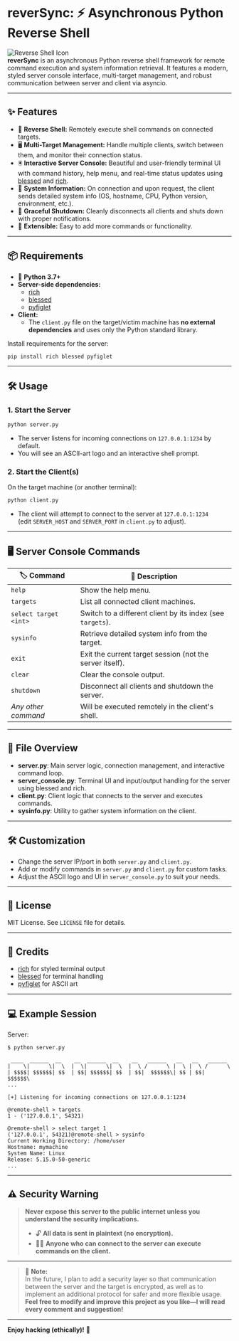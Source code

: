# reverSync: ⚡ Asynchronous Python Reverse Shell

![Reverse Shell Icon](https://img.icons8.com/ios-filled/50/000000/console.png)  
**reverSync** is an asynchronous Python reverse shell framework for remote command execution and system information retrieval. It features a modern, styled server console interface, multi-target management, and robust communication between server and client via asyncio.

---

## ✨ Features

- 🐚 **Reverse Shell:** Remotely execute shell commands on connected targets.
- 🖥️ **Multi-Target Management:** Handle multiple clients, switch between them, and monitor their connection status.
- 🖲️ **Interactive Server Console:** Beautiful and user-friendly terminal UI with command history, help menu, and real-time status updates using [blessed](https://pypi.org/project/blessed/) and [rich](https://pypi.org/project/rich/).
- 📝 **System Information:** On connection and upon request, the client sends detailed system info (OS, hostname, CPU, Python version, environment, etc.).
- 🧹 **Graceful Shutdown:** Cleanly disconnects all clients and shuts down with proper notifications.
- 🧩 **Extensible:** Easy to add more commands or functionality.

---

## 📦 Requirements

- 🐍 **Python 3.7+**
- **Server-side dependencies:**  
  - [rich](https://pypi.org/project/rich/)
  - [blessed](https://pypi.org/project/blessed/)
  - [pyfiglet](https://pypi.org/project/pyfiglet/)
- **Client:**  
  - The `client.py` file on the target/victim machine has **no external dependencies** and uses only the Python standard library.

Install requirements for the server:

```bash
pip install rich blessed pyfiglet
```

---

## 🛠️ Usage

### 1. Start the Server

```bash
python server.py
```

- The server listens for incoming connections on `127.0.0.1:1234` by default.
- You will see an ASCII-art logo and an interactive shell prompt.

### 2. Start the Client(s)

On the target machine (or another terminal):

```bash
python client.py
```

- The client will attempt to connect to the server at `127.0.0.1:1234`  
  (edit `SERVER_HOST` and `SERVER_PORT` in `client.py` to adjust).

---

## 🖥️ Server Console Commands

| 🏷️ Command                 | 📝 Description                                               |
|----------------------------|-------------------------------------------------------------|
| `help`                     | Show the help menu.                                         |
| `targets`                  | List all connected client machines.                         |
| `select target <int>`      | Switch to a different client by its index (see `targets`).  |
| `sysinfo`                  | Retrieve detailed system info from the target.              |
| `exit`                     | Exit the current target session (not the server itself).    |
| `clear`                    | Clear the console output.                                   |
| `shutdown`                 | Disconnect all clients and shutdown the server.             |
| _Any other command_        | Will be executed remotely in the client's shell.            |

---

## 📁 File Overview

- **server.py**: Main server logic, connection management, and interactive command loop.
- **server_console.py**: Terminal UI and input/output handling for the server using blessed and rich.
- **client.py**: Client logic that connects to the server and executes commands.
- **sysinfo.py**: Utility to gather system information on the client.

---

## 🛠️ Customization

- Change the server IP/port in both `server.py` and `client.py`.
- Add or modify commands in `server.py` and `client.py` for custom tasks.
- Adjust the ASCII logo and UI in `server_console.py` to suit your needs.

---

## 📄 License

MIT License. See `LICENSE` file for details.

---

## 👏 Credits

- [rich](https://github.com/Textualize/rich) for styled terminal output
- [blessed](https://github.com/jquast/blessed) for terminal handling
- [pyfiglet](https://github.com/pwaller/pyfiglet) for ASCII art

---

## 💻 Example Session

Server:
```
$ python server.py

 ____  ______  __    __  ______  __    __   ______   __   __   ______
|    \|      \|  \  |  \|      \|  \  |  \ /      \ |  \ |  \ /      \
| $$$$| $$$$$$| $$  | $$| $$$$$$| $$  | $$|  $$$$$$\| $$ | $$|  $$$$$$\
...

[+] Listening for incoming connections on 127.0.0.1:1234

@remote-shell > targets
1 - ('127.0.0.1', 54321)

@remote-shell > select target 1
('127.0.0.1', 54321)@remote-shell > sysinfo
Current Working Directory: /home/user
Hostname: mymachine
System Name: Linux
Release: 5.15.0-50-generic
...
```

---

## ⚠️ Security Warning

> **Never expose this server to the public internet unless you understand the security implications.**
>
> - 🔓 **All data is sent in plaintext (no encryption).**
> - 🧑‍💻 **Anyone who can connect to the server can execute commands on the client.**

---

> 📝 **Note:**  
> In the future, I plan to add a security layer so that communication between the server and the target is encrypted, as well as to implement an additional protocol for safer and more flexible usage.  
> **Feel free to modify and improve this project as you like—I will read every comment and suggestion!**

---

**Enjoy hacking (ethically)!** 🚀